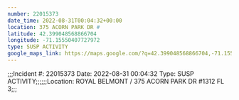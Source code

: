 ```yaml
---
number: 22015373
date_time: 2022-08-31T00:04:32+00:00
location: 375 ACORN PARK DR #
latitude: 42.399048568866704
longitude: -71.15550407727972
type: SUSP ACTIVITY
google_maps_link: https://maps.google.com/?q=42.399048568866704,-71.15550407727972
---
```


;;;Incident #: 22015373  Date: 2022-08-31 00:04:32   Type: SUSP ACTIVITY;;;;;;Location: ROYAL BELMONT / 375 ACORN PARK DR #1312 FL 3;;;
